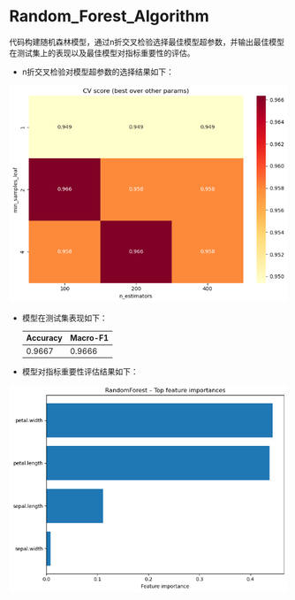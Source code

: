 # Random_Forest_Algorithm

代码构建随机森林模型，通过n折交叉检验选择最佳模型超参数，并输出最佳模型在测试集上的表现以及最佳模型对指标重要性的评估。

* n折交叉检验对模型超参数的选择结果如下：

![r1](README.assets/r1.png)

* 模型在测试集表现如下：

  | Accuracy | Macro-F1 |
  | -------- | -------- |
  | 0.9667   | 0.9666   |

  

* 模型对指标重要性评估结果如下：

![r2](README.assets/r2.png)
